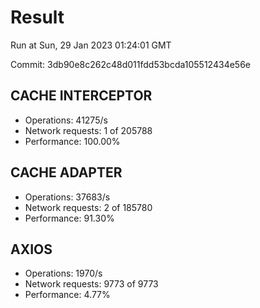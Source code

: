 # Result

Run at Sun, 29 Jan 2023 01:24:01 GMT

Commit: 3db90e8c262c48d011fdd53bcda105512434e56e


## CACHE INTERCEPTOR
-  Operations: 41275/s
-  Network requests: 1 of 205788
-  Performance: 100.00%

## CACHE ADAPTER
-  Operations: 37683/s
-  Network requests: 2 of 185780
-  Performance: 91.30%

## AXIOS
-  Operations: 1970/s
-  Network requests: 9773 of 9773
-  Performance: 4.77%
